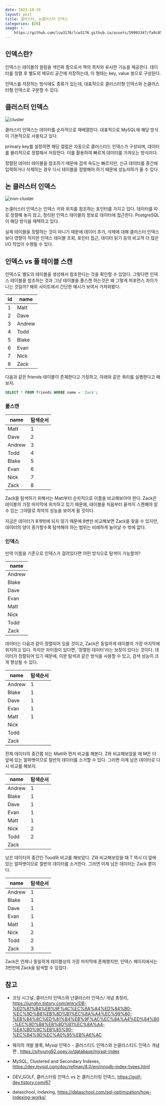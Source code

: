 ```yaml
---
date: 2023-10-29
layout: post
title: 클러스터, 논클러스터 인덱스
categories: [DB]
image: >-
    https://github.com/lcw3176/lcw3176.github.io/assets/59993347/fa9c8596-81dd-44fe-886c-c00bed5180a4
---
```


## 인덱스란?

인덱스는 테이블의 컬럼을 색인화 함으로서 책의 목차와 유사한 기능을 제공한다.
데이터를 정렬 후 별도의 메모리 공간에 저장하는데, 이 형태는 key, value 쌍으로 구성된다.

인덱스를 저장하는 방식에도 종류가 있는데, 대표적으로 클러스터형 인덱스와 논클러스터형 인덱스로 구분할 수 있다.

## 클러스터 인덱스

![cluster](https://img1.daumcdn.net/thumb/R1280x0/?scode=mtistory2&fname=https%3A%2F%2Fblog.kakaocdn.net%2Fdn%2F6Z586%2FbtqRL4kkF6C%2FKt5Q6PyQWSUBy4QE22MOE0%2Fimg.png)

클러스터 인덱스는 데이터를 순차적으로 재배열한다. 
대표적으로 MySQL에 해당 방식이 기본적으로 사용되고 있다.

primary key를 설정하면 해당 컬럼은 자동으로 클러스터드 인덱스가 구성되며,
데이터를 물리적으로 정렬해서 저장한다.
이를 활용하여 빠르게 데이터를 가져오는 방식이다.

정렬된 데이터 테이블을 참조하기 때문에
검색 속도는 빠르지만, 신규 데이터를 중간에 입력하거나 삭제하는 경우 다시 테이블을 정렬해야 하기 때문에
성능저하가 올 수 있다. 


## 논 클러스터 인덱스

![non-cluster](https://img1.daumcdn.net/thumb/R1280x0/?scode=mtistory2&fname=https%3A%2F%2Fblog.kakaocdn.net%2Fdn%2FbSenFa%2FbtqRL3r1tqB%2FfZLMVKaYDmMGlC10o3IesK%2Fimg.png)

논클러스터 인덱스는 인덱스 키와 위치를 참조하는 포인터를 가지고 있다.
데이터를 따로 정렬해 놓지 않고, 정리된 인덱스 테이블의 정보로 데이터에 접근한다.
PostgreSQL이 해당 방식을 채택하고 있다.

실제 테이블을 정렬하는 것이 아니기 때문에 데이터 추가, 삭제에 대해 클러스터 인덱스보다 영향이 적지만 
인덱스 테이블 조회, 포인터 접근, 데이터 읽기 등의 비교적 더 많은 I/O 작업이 수행될 수 있다.


## 인덱스 vs 풀 테이블 스캔

인덱스도 별도의 테이블을 생성해서 참조한다는 것을 확인할 수 있었다.
그렇다면 인덱스 테이블을 참조하는 것과 그냥 테이블을 풀스캔 하는것은 왜 그렇게 퍼포먼스 차이가 나는 것일까?
해외 사이트에서 간단한 예시가 보여서 가져와봤다.

|id|name|
|--|--|
|1|Matt|
|2|Dave|
|3|Andrew|
|4|Todd|
|5|Blake|
|6|Evan|
|7|Nick|
|8|Zack|

다음과 같은 friends 테이블이 존재한다고 가정하고, 아래와 같은 쿼리를 실행한다고 해보자.

```sql
SELECT * FROM friends WHERE name = 'Zack';
```

### 풀스캔

|name|탐색순서|
|--|--|
|Matt|1|
|Dave|2|
|Andrew|3|
|Todd|4|
|Blake|5|
|Evan|6|
|Nick|7|
|Zack|8|

Zack을 탐색하기 위해서는 Matt부터 순차적으로 이름을 비교해보아야 한다.
Zack은 테이블의 가장 마지막에 위치하고 있기 때문에, 테이블을 처음부터 끝까지 스캔해야 알 수 있는 
그야말로 최악의 성능을 보이게 될 것이다.

지금은 데이터가 8개밖에 되지 않기 때문에 8번만 비교해보면 Zack을 찾을 수 있지만, 데이터의 양이 증가할수록 탐색해야 하는 범위는 비례하게 늘어날 수 밖에 없다.

### 인덱스

만약 이름을 기준으로 인덱스가 걸려있다면 어떤 방식으로 탐색이 가능할까?

|name|
|--|
|Andrew|
|Blake|
|Dave|
|Evan|
|Matt|
|Nick|
|Todd|
|Zack|

데이터는 다음과 같이 정렬되어 있을 것이고, Zack은 동일하게 테이블의 가장 마지막에 위치하고 있다.
하지만 차이점이 있다면, '정렬된 데이터'라는 보장이 있다는 것이다.
데이터가 정렬되어 있기 때문에, 이분 탐색과 같은 방식을 사용할 수 있고, 검색 성능이 크게 향상될 수 있다.

|name|탐색순서|
|--|--|
|Andrew|1|
|Blake|1|
|Dave|1|
|Evan|1|
|Matt|1|
|Nick||
|Todd||
|Zack||

전체 데이터의 중간쯤 되는 Matt와 먼저 비교를 해본다. 
Z와 비교해보았을 때 M은 더 앞에 있는 알파벳이므로 절반의 데이터를 소거할 수 있다.
그러면 이제 남은 데이터로 다시 비교를 해보자.

|name|탐색순서|
|--|--|
|Andrew|1|
|Blake|1|
|Dave|1|
|Evan|1|
|Matt|1|
|Nick|2|
|Todd|2|
|Zack||

남은 데이터의 중간인 Tood와 비교를 해보았다. 
Z와 비교해보았을 때 T 역시 더 앞에 있는 알파벳이므로 절반의 데이터를 소거한다.
그러면 이제 남은 데이터는 Zack 뿐이다.


|name|탐색순서|
|--|--|
|Andrew|1|
|Blake|1|
|Dave|1|
|Evan|1|
|Matt|1|
|Nick|2|
|Todd|2|
|Zack|3|

Zack은 언제나 동일하게 테이블상의 가장 마지막에 존재했지만, 
인덱스 페이지에서는 3번만에 Zack을 탐색할 수 있었다. 


## 참고

- 코딩 시그널, 클러스터 인덱스와 넌클러스터 인덱스/ 개념 총정리, https://junghn.tistory.com/entry/DB-%ED%81%B4%EB%9F%AC%EC%8A%A4%ED%84%B0-%EC%9D%B8%EB%8D%B1%EC%8A%A4%EC%99%80-%EB%84%8C%ED%81%B4%EB%9F%AC%EC%8A%A4%ED%84%B0-%EC%9D%B8%EB%8D%B1%EC%8A%A4-%EA%B0%9C%EB%85%90-%EC%B4%9D%EC%A0%95%EB%A6%AC

- 웨지의 개발 블록, Mysql 인덱스 - 클러스티드 인덱스와 논클러스티드 인덱스 개념편 , https://sihyung92.oopy.io/database/mysql-index

- MySQL,  Clustered and Secondary Indexes, https://dev.mysql.com/doc/refman/8.0/en/innodb-index-types.html

- DEV_GOLF, 클러스터링 인덱스 vs 논 클러스터링 인덱스, https://golf-dev.tistory.com/67

- dataschool, Indexing, https://dataschool.com/sql-optimization/how-indexing-works/